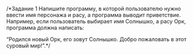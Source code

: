 /*Задание 1
Напишите программу, в которой пользователю нужно ввести имя персонажа и расу, а программа выводит приветствие.
Например, если пользователь выбирает имя Солнышко, а расу Орк, программа должна написать:

“Родился новый Орк, его зовут Солнышко. Добро пожаловать в этот суровый мир!”.*/